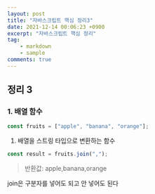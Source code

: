 ```yaml
---
layout: post
title: "자바스크립트 핵심 정리3"
date: 2021-12-14 00:06:23 +0900
excerpt: "자바스크립트 핵심 정리"
tag:
    - markdown
    - sample
comments: true
---
```


## 정리 3

### 1. 배열 함수

```js
const fruits = ["apple", "banana", "orange"];
```

1. 배열을 스트링 타입으로 변환하는 함수

```js
const result = fruits.join(",");
```

> 반환값: apple,banana,orange

join은 구분자를 넣어도 되고 안 넣어도 된다
